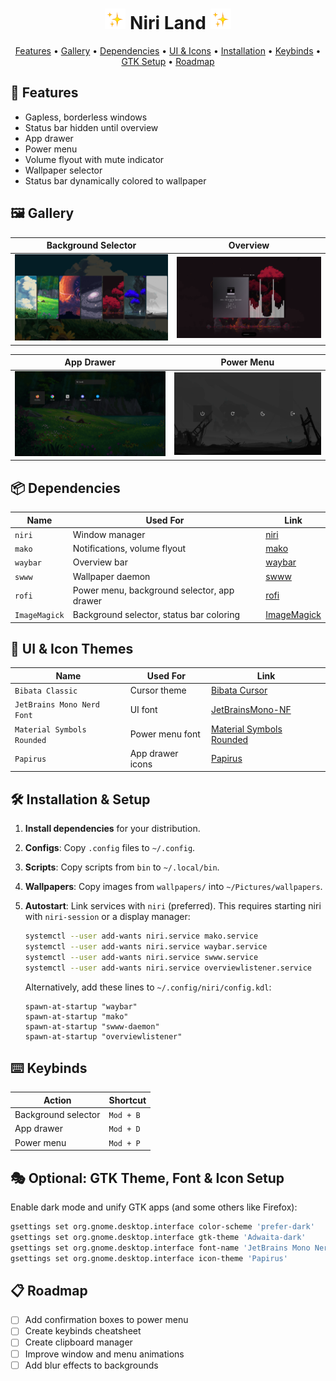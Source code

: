 <h1 align="center">
  <img src="./assets/sparkles.webp" alt="✨" width="33"/>
  Niri Land
  <img src="./assets/sparkles.webp" alt="✨" width="33"/>
</h1>

<p align="center">
   <a href="#-features">Features</a> • 
   <a href="#-gallery">Gallery</a> • 
   <a href="#-dependencies">Dependencies</a> • 
   <a href="#-ui--icon-themes">UI & Icons</a> • 
   <a href="#%EF%B8%8F-installation--setup">Installation</a> • 
   <a href="#%EF%B8%8F-keybinds">Keybinds</a> • 
   <a href="#-optional-gtk-theme-font--icon-setup">GTK Setup</a> •
  <a href="#-roadmap">Roadmap</a>
</p>

## 🚀 Features 

- Gapless, borderless windows  
- Status bar hidden until overview  
- App drawer  
- Power menu  
- Volume flyout with mute indicator  
- Wallpaper selector  
- Status bar dynamically colored to wallpaper  
  
## 🖼 Gallery

| Background Selector | Overview |
|--------------------|---------|
| ![Background Selector](./assets/bgselector.png) | ![Overview](./assets/overview.png) |

| App Drawer | Power Menu |
|--------------------|---------|
| ![App Drawer](./assets/appdrawer.png) | ![Power Menu](./assets/powermenu.png) |


## 📦 Dependencies

| Name          | Used For                                    | Link                                                      |
| ------------- | ------------------------------------------- | --------------------------------------------------------- |
| `niri`        | Window manager                              | [niri](https://github.com/YaLTeR/niri)                    |
| `mako`        | Notifications, volume flyout                | [mako](https://github.com/emersion/mako)                  |
| `waybar`      | Overview bar                                | [waybar](https://github.com/Alexays/Waybar)               |
| `swww`        | Wallpaper daemon                            | [swww](https://github.com/Horus645/swww)                  |
| `rofi`        | Power menu, background selector, app drawer | [rofi](https://github.com/davatorium/rofi)                |
| `ImageMagick` | Background selector, status bar coloring    | [ImageMagick](https://github.com/ImageMagick/ImageMagick) |

## 🎨 UI & Icon Themes

| Name                       | Used For                 | Link                                                                                                 |
| -------------------------- | ------------------------ | ---------------------------------------------------------------------------------------------------- |
| `Bibata Classic`           | Cursor theme             | [Bibata Cursor](https://github.com/ful1e5/Bibata_Cursor)                                             |
| `JetBrains Mono Nerd Font` | UI font                  | [JetBrainsMono-NF](https://github.com/ryanoasis/nerd-fonts)                                          |
| `Material Symbols Rounded` | Power menu font          | [Material Symbols Rounded](https://github.com/google/material-design-icons/tree/master/variablefont) |
| `Papirus`                  | App drawer icons         | [Papirus](https://github.com/PapirusDevelopmentTeam/papirus-icon-theme)                              |

## 🛠️ Installation & Setup

1. **Install dependencies** for your distribution.
2. **Configs**: Copy `.config` files to `~/.config`.
3. **Scripts**: Copy scripts from `bin` to `~/.local/bin`.
4. **Wallpapers**: Copy images from `wallpapers/` into `~/Pictures/wallpapers`.
5. **Autostart**: Link services with `niri` (preferred). This requires starting niri with `niri-session` or a display manager:

   ```bash
   systemctl --user add-wants niri.service mako.service
   systemctl --user add-wants niri.service waybar.service
   systemctl --user add-wants niri.service swww.service
   systemctl --user add-wants niri.service overviewlistener.service
   ```

   Alternatively, add these lines to `~/.config/niri/config.kdl`:

   ```kdl
   spawn-at-startup "waybar"
   spawn-at-startup "mako"
   spawn-at-startup "swww-daemon"
   spawn-at-startup "overviewlistener"
   ```

## ⌨️ Keybinds

| Action              | Shortcut  |
| ------------------- | --------- |
| Background selector | `Mod + B` |
| App drawer          | `Mod + D` |
| Power menu          | `Mod + P` |

## 🎭 Optional: GTK Theme, Font & Icon Setup

Enable dark mode and unify GTK apps (and some others like Firefox):

```bash
gsettings set org.gnome.desktop.interface color-scheme 'prefer-dark'
gsettings set org.gnome.desktop.interface gtk-theme 'Adwaita-dark'
gsettings set org.gnome.desktop.interface font-name 'JetBrains Mono Nerd Font 11'
gsettings set org.gnome.desktop.interface icon-theme 'Papirus'
```
## 📋 Roadmap
- [ ] Add confirmation boxes to power menu
- [ ] Create keybinds cheatsheet
- [ ] Create clipboard manager
- [ ] Improve window and menu animations
- [ ] Add blur effects to backgrounds

